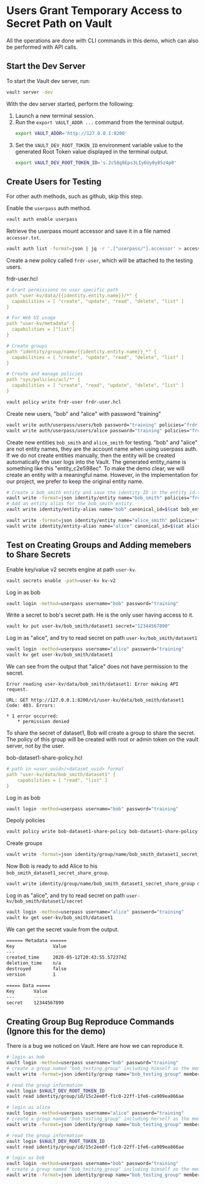 # Users Grant Temporary Access to Secret Path on Vault
All the operations are done with CLI commands in this demo, which can also be performed with API calls.

## Start the Dev Server
To start the Vault dev server, run:
```sh
vault server -dev
```
With the dev server started, perform the following:
1. Launch a new terminal session.
2. Run the `export VAULT_ADDR ...` command from the terminal output. 
    ```sh
    export VAULT_ADDR='http://127.0.0.1:8200'
    ```
3. Set the `VAULT_DEV_ROOT_TOKEN_ID` environment variable value to the generated Root Token value displayed in the terminal output.
    ```sh
    export VAULT_DEV_ROOT_TOKEN_ID='s.2cS8g8Eps3LIy6Uy0y85z4p0'
    ```
## Create Users for Testing
For other auth methods, such as github, skip this step.

Enable the `userpass` auth method. 
```sh
vault auth enable userpass
```
Retrieve the userpass mount accessor and save it in a file named `accessor.txt`.
```sh
vault auth list -format=json | jq -r '.["userpass/"].accessor' > accessor.txt
```
Create a new policy called `frdr-user`, which will be attached to the testing users.

frdr-user.hcl
```yaml
# Grant permissions on user specific path
path "user-kv/data/{{identity.entity.name}}/*" {
  capabilities = [ "create", "update", "read", "delete", "list" ]
}

# For Web UI usage
path "user-kv/metadata" {
  capabilities = ["list"]
}

# Create groups
path "identity/group/name/{{identity.entity.name}}_*" {
  capabilities = [ "create", "update", "read", "delete", "list" ]
}

# Create and manage policies
path "sys/policies/acl/*" {
  capabilities = [ "create", "read", "update", "delete", "list" ]
}
```
```sh
vault policy write frdr-user frdr-user.hcl
```
Create new users, "bob" and "alice" with password "training"
```sh
vault write auth/userpass/users/bob password="training" policies="frdr-user"
vault write auth/userpass/users/alice password="training" policies="frdr-user"
```
Create new entities `bob_smith` and `alice_smith` for testing. "bob" and "alice" are not entity names, they are the account name when using userpass auth. If we do not create entities manually, then the entity will be created automatically the user logs into the Vault. The generated entity_name is something like this "entity_c2e598ec". To make the demo clear, we will create an entity with a meaningful name. However, in the implementation for our project, we prefer to keep the original entity name. 

```sh
# Create a bob_smith entity and save the identity ID in the entity_id.txt.
vault write -format=json identity/entity name="bob_smith" policies="frdr-user" | jq -r ".data.id" > bob_entity_id.txt
# Add an entity alias for the bob_smith entity.
vault write identity/entity-alias name="bob" canonical_id=$(cat bob_entity_id.txt) mount_accessor=$(cat accessor.txt)

vault write -format=json identity/entity name="alice_smith" policies="frdr-user" | jq -r ".data.id" > alice_entity_id.txt
vault write identity/entity-alias name="alice" canonical_id=$(cat alice_entity_id.txt) mount_accessor=$(cat accessor.txt)
```

## Test on Creating Groups and Adding memebers to Share Secrets
Enable key/value v2 secrets engine at path `user-kv`.
```sh
vault secrets enable -path=user-kv kv-v2
```
Log in as bob
```sh
vault login -method=userpass username="bob" password="training"
```
Write a secret to bob's secret path. He is the only user having access to it.
```sh
vault kv put user-kv/bob_smith/dataset1 secret="12344567890"
```
Log in as "alice", and try to read secret on path `user-kv/bob_smith/dataset1`
```sh
vault login -method=userpass username="alice" password="training"
vault kv get user-kv/bob_smith/dataset1
```
We can see from the output that "alice" does not have permission to the secret.
```
Error reading user-kv/data/bob_smith/dataset1: Error making API request.

URL: GET http://127.0.0.1:8200/v1/user-kv/data/bob_smith/dataset1
Code: 403. Errors:

* 1 error occurred:
	* permission denied
```
To share the secret of dataset1, Bob will create a group to share the secret. The policy of this group will be created with root or admin token on the vault server, not by the user.  
 
bob-dataset1-share-policy.hcl
```yaml
# path in <user_uuid>/<dataset_uuid> format
path "user-kv/data/bob_smith/dataset1" {
    capabilities = [ "read", "list" ]
}
```
Log in as bob
```sh
vault login -method=userpass username="bob" password="training"
```
Depoly policies
```sh
vault policy write bob-dataset1-share-policy bob-dataset1-share-policy.hcl
```

Create groups
```sh
vault write -format=json identity/group/name/bob_smith_dataset1_secret_share_group policies="bob-dataset1-share-policy"
```
Now Bob is ready to add Alice to his `bob_smith_dataset1_secret_share_group`.
```sh
vault write identity/group/name/bob_smith_dataset1_secret_share_group member_entity_ids=<alice_smith_entity_id>
```
Log in as "alice", and try to read secret on path `user-kv/bob_smith/dataset1/secret`
```sh
vault login -method=userpass username="alice" password="training"
vault kv get user-kv/bob_smith/dataset1
```
We can get the secret vaule from the output. 
```sh
====== Metadata ======
Key              Value
---              -----
created_time     2020-05-12T20:43:55.572374Z
deletion_time    n/a
destroyed        false
version          1

===== Data =====
Key       Value
---       -----
secret    12344567890

```

## Creating Group Bug Reproduce Commands (Ignore this for the demo)
There is a bug we noticed on Vault. Here are how we can reproduce it.
```sh
# login as bob
vault login -method=userpass username="bob" password="training"
# create a group named "bob_testing_group" including himself as the member
vault write -format=json identity/group name="bob_testing_group" member_entity_ids="bb7f63fd-b79a-6f13-cf79-b345247bb3c6"
```
```sh
# read the group information
vault login $VAULT_DEV_ROOT_TOKEN_ID
vault read identity/group/id/15c2ee0f-f1c0-22ff-1fe6-ca909ea866ae
```
```sh
# login as alice
vault login -method=userpass username="alice" password="training"
# create a group named "bob_testing_group" including herself as the member
vault write -format=json identity/group name="bob_testing_group" member_entity_ids="f54bb47e-0636-8a1a-1456-bcd21de5343c"
```
```sh
# read the group information
vault login $VAULT_DEV_ROOT_TOKEN_ID
vault read identity/group/id/15c2ee0f-f1c0-22ff-1fe6-ca909ea866ae
```

```sh
# login as bob
vault login -method=userpass username="bob" password="training"
# create a group named "bob_testing_group" including himself as the member
vault write -format=json identity/group name="bob_testing_group" member_entity_ids="bb7f63fd-b79a-6f13-cf79-b345247bb3c6"
```